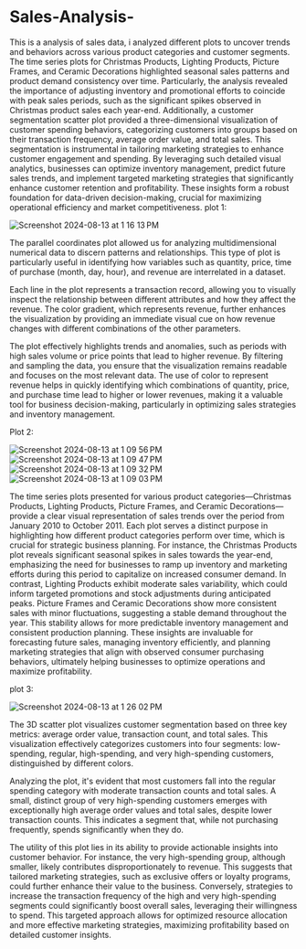 # Sales-Analysis-

This is a analysis of sales data, i analyzed different plots to uncover trends and behaviors across various product categories and customer segments. The time series plots for Christmas Products, Lighting Products, Picture Frames, and Ceramic Decorations highlighted seasonal sales patterns and product demand consistency over time. Particularly, the analysis revealed the importance of adjusting inventory and promotional efforts to coincide with peak sales periods, such as the significant spikes observed in Christmas product sales each year-end. Additionally, a customer segmentation scatter plot provided a three-dimensional visualization of customer spending behaviors, categorizing customers into groups based on their transaction frequency, average order value, and total sales. This segmentation is instrumental in tailoring marketing strategies to enhance customer engagement and spending. By leveraging such detailed visual analytics, businesses can optimize inventory management, predict future sales trends, and implement targeted marketing strategies that significantly enhance customer retention and profitability. These insights form a robust foundation for data-driven decision-making, crucial for maximizing operational efficiency and market competitiveness.
plot 1:

![Screenshot 2024-08-13 at 1 16 13 PM](https://github.com/user-attachments/assets/ab4facea-5a0f-41f9-b24a-5c5678cbc13d)

The parallel coordinates plot allowed us for analyzing multidimensional numerical data to discern patterns and relationships. This type of plot is particularly useful in identifying how variables such as quantity, price, time of purchase (month, day, hour), and revenue are interrelated in a dataset.

Each line in the plot represents a transaction record, allowing you to visually inspect the relationship between different attributes and how they affect the revenue. The color gradient, which represents revenue, further enhances the visualization by providing an immediate visual cue on how revenue changes with different combinations of the other parameters.

The plot effectively highlights trends and anomalies, such as periods with high sales volume or price points that lead to higher revenue. By filtering and sampling the data, you ensure that the visualization remains readable and focuses on the most relevant data. The use of color to represent revenue helps in quickly identifying which combinations of quantity, price, and purchase time lead to higher or lower revenues, making it a valuable tool for business decision-making, particularly in optimizing sales strategies and inventory management.

Plot 2: 

![Screenshot 2024-08-13 at 1 09 56 PM](https://github.com/user-attachments/assets/b7e0e676-ffe2-4270-b454-fe008731d198)
![Screenshot 2024-08-13 at 1 09 47 PM](https://github.com/user-attachments/assets/7440ec5e-7648-41cc-a073-b76a0791da4f)
![Screenshot 2024-08-13 at 1 09 32 PM](https://github.com/user-attachments/assets/bb9be261-8914-4d26-9da7-7d722632f803)
![Screenshot 2024-08-13 at 1 09 03 PM](https://github.com/user-attachments/assets/a9e0b264-f0c3-4777-8b5b-43c03a340885)


The time series plots presented for various product categories—Christmas Products, Lighting Products, Picture Frames, and Ceramic Decorations—provide a clear visual representation of sales trends over the period from January 2010 to October 2011. Each plot serves a distinct purpose in highlighting how different product categories perform over time, which is crucial for strategic business planning. For instance, the Christmas Products plot reveals significant seasonal spikes in sales towards the year-end, emphasizing the need for businesses to ramp up inventory and marketing efforts during this period to capitalize on increased consumer demand. In contrast, Lighting Products exhibit moderate sales variability, which could inform targeted promotions and stock adjustments during anticipated peaks. Picture Frames and Ceramic Decorations show more consistent sales with minor fluctuations, suggesting a stable demand throughout the year. This stability allows for more predictable inventory management and consistent production planning. These insights are invaluable for forecasting future sales, managing inventory efficiently, and planning marketing strategies that align with observed consumer purchasing behaviors, ultimately helping businesses to optimize operations and maximize profitability.

plot 3:

![Screenshot 2024-08-13 at 1 26 02 PM](https://github.com/user-attachments/assets/395e169c-1161-4039-8fc8-7d5762bf789f)

The 3D scatter plot visualizes customer segmentation based on three key metrics: average order value, transaction count, and total sales. This visualization effectively categorizes customers into four segments: low-spending, regular, high-spending, and very high-spending customers, distinguished by different colors.

Analyzing the plot, it's evident that most customers fall into the regular spending category with moderate transaction counts and total sales. A small, distinct group of very high-spending customers emerges with exceptionally high average order values and total sales, despite lower transaction counts. This indicates a segment that, while not purchasing frequently, spends significantly when they do.

The utility of this plot lies in its ability to provide actionable insights into customer behavior. For instance, the very high-spending group, although smaller, likely contributes disproportionately to revenue. This suggests that tailored marketing strategies, such as exclusive offers or loyalty programs, could further enhance their value to the business. Conversely, strategies to increase the transaction frequency of the high and very high-spending segments could significantly boost overall sales, leveraging their willingness to spend. This targeted approach allows for optimized resource allocation and more effective marketing strategies, maximizing profitability based on detailed customer insights.

